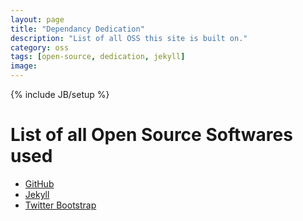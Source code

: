 ```yaml
---
layout: page
title: "Dependancy Dedication"
description: "List of all OSS this site is built on."
category: oss
tags: [open-source, dedication, jekyll]
image: 
---
```

{% include JB/setup %}

# List of all Open Source Softwares used

* [GitHub][github]
* [Jekyll][jekyll]
* [Twitter Bootstrap][bootstrap]


[github]: https://github.com
[jekyll]: http://jekyllrb.com
[bootstrap]: http://getbootstrap.com/2.3.2/